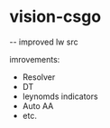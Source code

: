 # vision-csgo
-- improved lw src


imrovements:

- Resolver
- DT
- leynomds indicators
- Auto AA
- etc.
